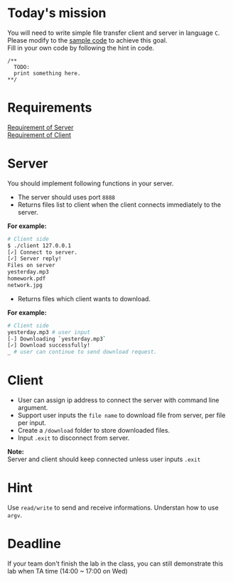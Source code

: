 
Today's mission
==
You will need to write simple file transfer client and server in language `C`.  
Please modify to the [sample code](https://github.com/HSNL-TAs/lab3-file-transfer-client-server/tree/master/sample) to achieve this goal.  
Fill in your own code by following the hint in code.
```
/**
  TODO:
  print something here.
**/
```

Requirements
==
[Requirement of Server](#server)  
[Requirement of Client](#client)

Server
==
You should implement following functions in your server.
- The server should uses port `8888`  
- Returns files list to client when the client connects immediately to the server.  

**For example:**

```sh
# Client side
$ ./client 127.0.0.1
[✓] Connect to server.
[✓] Server reply!
Files on server
yesterday.mp3
homework.pdf
network.jpg
```
- Returns files which client wants to download.


**For example:**

```sh
# Client side
yesterday.mp3 # user input
[-] Downloading `yesterday.mp3`
[✓] Download successfully!
_ # user can continue to send download request.
```

Client
==
- User can assign ip address to connect the server with command line argument.
- Support user inputs the `file name` to download file from server, per file per input.  
- Create a `/download` folder to store downloaded files.
- Input `.exit` to disconnect from server. 

**Note:**    
Server and client should keep connected unless user inputs `.exit`

Hint
==
Use `read/write` to send and receive informations.
Understan how to use `argv`.

Deadline
==
If your team don't finish the lab in the class, you can still demonstrate this lab when TA time (14:00 ~ 17:00 on Wed)
